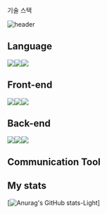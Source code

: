 기술 스택

![header](https://capsule-render.vercel.app/api?type=wave&color=auto&height=200&section=header&text=cleamm&fontSize=70)


## Language
<img src="https://img.shields.io/badge/Python-blue?style=for-the-badge&logo=Python&logoColor=white"><img src="https://img.shields.io/badge/Java-brown?style=for-the-badge&logo=Java&logoColor=white"><img src="https://img.shields.io/badge/PHP-purple?style=for-the-badge&logo=PHP&logoColor=white">

## Front-end
<img src="https://img.shields.io/badge/HTML5-black?style=for-the-badge&logo=HTML5&logoColor=white"><img src="https://img.shields.io/badge/Css-1572B6?style=for-the-badge&logo=CSS3&logoColor=white"><img src="https://img.shields.io/badge/JavaScript-yellow?style=for-the-badge&logo=JavaScript&logoColor=white">

## Back-end
<img src="https://img.shields.io/badge/MYSQL-black?style=for-the-badge&logo=HTML5&logoColor=white"><img src="https://img.shields.io/badge/MSSQL-red?style=for-the-badge&logo=&logoColor=white"><img src="https://img.shields.io/badge/SQLite-%23003B57?logo=SQLite">


## Communication Tool

## My stats
[![Anurag's GitHub stats-Light](https://github-readme-stats.vercel.app/api?username=cleamm&show_icons=true&theme=default#gh-light-mode-only)]
